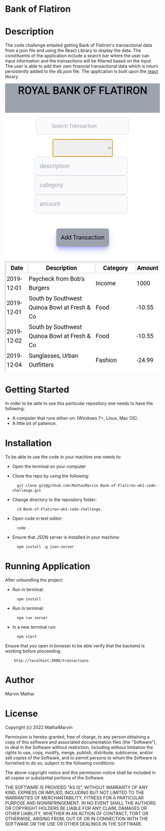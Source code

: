 # Bank of Flatiron
# Description
The code challenge entailed getting Bank of Flatiron's transactional data from a json file  and using the React Library to display the data. The constituents of the application include a search bar where the user can input information and the transactions will be filtered based on the input. The user is able to add their own financial transactional data which is inturn persistently added to the db.json file. The application is built upon the [react](https://reactjs.org/) library

<img src="./project.jpg" alt=""/>

# Getting Started
In order to be able to use this particular repository one needs to have the following:

- A computer that runs either on: (Windows 7+, Linux, Mac OS).
- A little bit of patience.

# Installation
To be able to use the code in your machine one needs to:
- Open the terminal on your computer
- Clone the repo by using the following:

        git clone git@github.com:MathaiMarvin Bank-of-Flatiron-wk1-code-challenge.git

- Change directory to the repository folder:

        cd Bank-of-Flatiron-wk1-code-challenge.

- Open code in text editor:

        code .
- Ensure that JSON server is installed in your machine:

        npm install -g json-server

# Running Application

After unbundling the project:

- Run in terminal:
        
        npm install

- Run in terminal:

        npm run server

- In a new terminal run:

        npm start

Ensure that you open in browser to be able verify that the backend is working before proceeding.

        http://localhost:3000/transactions 


# Author

Marvin Mathai

# License

Copyright (c) 2022 MathaiMarvin

Permission is hereby granted, free of charge, to any person obtaining a copy of this software and associated documentation files (the "Software"), to deal in the Software without restriction, including without limitation the rights to use, copy, modify, merge, publish, distribute, sublicense, and/or sell copies of the Software, and to permit persons to whom the Software is furnished to do so, subject to the following conditions:

The above copyright notice and this permission notice shall be included in all copies or substantial portions of the Software.

THE SOFTWARE IS PROVIDED "AS IS", WITHOUT WARRANTY OF ANY KIND, EXPRESS OR IMPLIED, INCLUDING BUT NOT LIMITED TO THE WARRANTIES OF MERCHANTABILITY, FITNESS FOR A PARTICULAR PURPOSE AND NONINFRINGEMENT. IN NO EVENT SHALL THE AUTHORS OR COPYRIGHT HOLDERS BE LIABLE FOR ANY CLAIM, DAMAGES OR OTHER LIABILITY, WHETHER IN AN ACTION OF CONTRACT, TORT OR OTHERWISE, ARISING FROM, OUT OF OR IN CONNECTION WITH THE SOFTWARE OR THE USE OR OTHER DEALINGS IN THE SOFTWARE.




